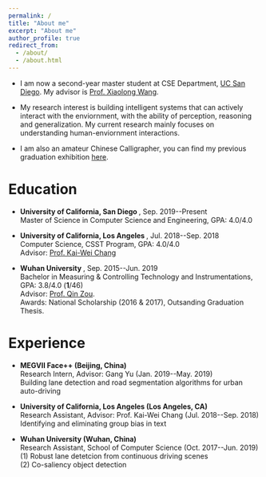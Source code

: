 ```yaml
---
permalink: /
title: "About me"
excerpt: "About me"
author_profile: true
redirect_from: 
  - /about/
  - /about.html
---
```

* I am now a second-year master student at CSE Department, [UC San Diego](https://ucsd.edu/). 
My advisor is [Prof. Xiaolong Wang](https://xiaolonw.github.io/).

* My research interest is building intelligent systems that can actively interact with the enviornment, with the ability of perception, reasoning and generalization. 
My current research mainly focuses on understanding human-enviornment interactions.

* I am also an amateur Chinese Calligrapher, you can find my previous graduation exhibition [here](https://mp.weixin.qq.com/s/7ERydW3i3iGsVcMOR13nzQ).


# Education
* <b>University of California, San Diego </b>, Sep. 2019--Present<br>
Master of Science in Computer Science and Engineering, GPA: 4.0/4.0 <br>

* <b>University of California, Los Angeles </b>, Jul. 2018--Sep. 2018<br>
Computer Science, CSST Program, GPA: 4.0/4.0 <br>
Advisor: [Prof. Kai-Wei Chang](http://web.cs.ucla.edu/~kwchang/) <br>

* <b>Wuhan University </b>, Sep. 2015--Jun. 2019<br>
Bachelor in Measuring & Controlling Technology and Instrumentations, GPA: 3.8/4.0 (<b>1</b>/46) <br>
Advisor: [Prof. Qin Zou](https://sites.google.com/site/qinzoucn/). <br>
Awards: National Scholarship (2016 & 2017), Outsanding Graduation Thesis.

# Experience
* <b>MEGVII Face++ (Beijing, China) </b> <br>
Research Intern, Advisor: Gang Yu (Jan. 2019--May. 2019)<br>
Building lane detection and road segmentation algorithms for urban auto-driving<br>

* <b>University of California, Los Angeles (Los Angeles, CA) </b> <br>
Research Assistant, Advisor: Prof. Kai-Wei Chang (Jul. 2018--Sep. 2018)<br>
Identifying and eliminating group bias in text

* <b>Wuhan University (Wuhan, China)</b> <br>
Research Assistant, School of Computer Science (Oct. 2017--Jun. 2019)<br>
(1) Robust lane detetcion from continuous driving scenes <br>
(2) Co-saliency object detection <br>
